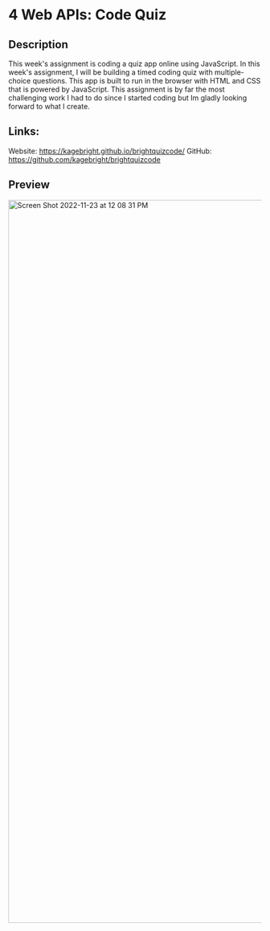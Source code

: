 # 4 Web APIs: Code Quiz

## Description
This week's assignment is coding a quiz app online using JavaScript. In this week's assignment, I will be building a timed coding quiz with multiple-choice questions. This app is built to run in the browser with HTML and CSS that is powered by JavaScript.
This assignment is by far the most challenging work I had to do since I started coding but Im gladly looking forward to what I create.

## Links:
Website: https://kagebright.github.io/brightquizcode/
GitHub: https://github.com/kagebright/brightquizcode

## Preview
<img width="1440" alt="Screen Shot 2022-11-23 at 12 08 31 PM" src="https://user-images.githubusercontent.com/113262558/204387473-124ecc6e-fcd6-440a-884f-977e5b937518.png">
